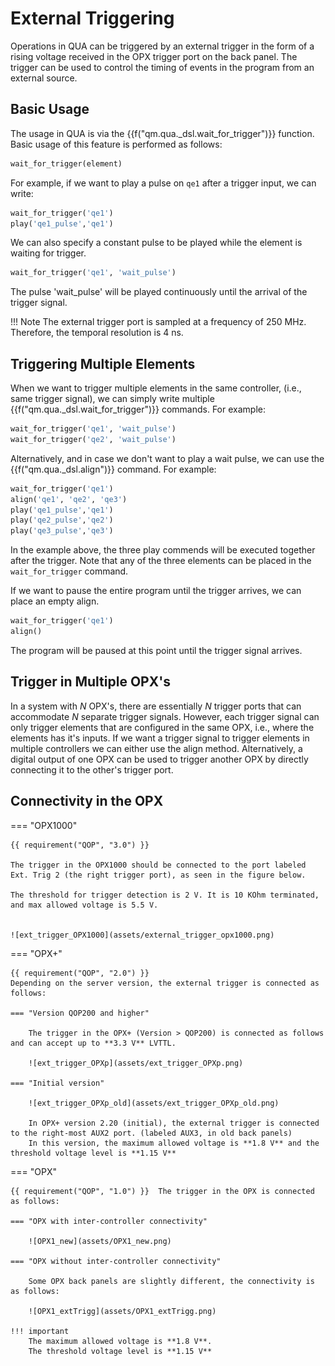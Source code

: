 # External Triggering

Operations in QUA can be triggered by an external trigger in the form of a rising voltage received in the OPX trigger port on the back panel.
The trigger can be used to control the timing of events in the program from an external source.

## Basic Usage

The usage in QUA is via the {{f("qm.qua._dsl.wait_for_trigger")}} function. Basic usage of this feature is performed as follows:

```python
wait_for_trigger(element)
```

For example, if we want to play a pulse on `qe1` after a trigger input, we can write:

```python
wait_for_trigger('qe1')
play('qe1_pulse','qe1')
```

We can also specify a constant pulse to be played while the element is waiting for trigger.

```python
wait_for_trigger('qe1', 'wait_pulse')
```

The pulse 'wait_pulse' will be played continuously until the arrival of the trigger signal.

!!! Note
    The external trigger port is sampled at a frequency of 250 MHz. Therefore, the temporal resolution is 4 ns.

## Triggering Multiple Elements

When we want to trigger multiple elements in the same controller, (i.e., same trigger signal), we can simply write multiple
{{f("qm.qua._dsl.wait_for_trigger")}} commands. For example:

```python
wait_for_trigger('qe1', 'wait_pulse')
wait_for_trigger('qe2', 'wait_pulse')
```

Alternatively, and in case we don't want to play a wait pulse, we can use the {{f("qm.qua._dsl.align")}} command. For example:

```python
wait_for_trigger('qe1')
align('qe1', 'qe2', 'qe3')
play('qe1_pulse','qe1')
play('qe2_pulse','qe2')
play('qe3_pulse','qe3')
```

In the example above, the three play commends will be executed together after the trigger.
Note that any of the three elements can be placed in the `wait_for_trigger` command.

If we want to pause the entire program until the trigger arrives, we can place an empty align.

```python
wait_for_trigger('qe1')
align()
```

The program will be paused at this point until the trigger signal arrives.

## Trigger in Multiple OPX's

In a system with $N$ OPX's, there are essentially $N$ trigger ports that can accommodate $N$ separate trigger signals.
However, each trigger signal can only trigger elements that are configured in the same OPX, i.e., where the elements has it's inputs.
If we want a trigger signal to trigger elements in multiple controllers we can either use the align method.
Alternatively, a digital output of one OPX can be used to trigger another OPX by directly connecting it to the other's trigger port.

## Connectivity in the OPX

=== "OPX1000"

    {{ requirement("QOP", "3.0") }}

    The trigger in the OPX1000 should be connected to the port labeled Ext. Trig 2 (the right trigger port), as seen in the figure below.

    The threshold for trigger detection is 2 V. It is 10 KOhm terminated, and max allowed voltage is 5.5 V.


    ![ext_trigger_OPX1000](assets/external_trigger_opx1000.png)

=== "OPX+"

    {{ requirement("QOP", "2.0") }}
    Depending on the server version, the external trigger is connected as follows:

    === "Version QOP200 and higher"

        The trigger in the OPX+ (Version > QOP200) is connected as follows and can accept up to **3.3 V** LVTTL.
        
        ![ext_trigger_OPXp](assets/ext_trigger_OPXp.png)
    
    === "Initial version"

        ![ext_trigger_OPXp_old](assets/ext_trigger_OPXp_old.png)

        In OPX+ version 2.20 (initial), the external trigger is connected to the right-most AUX2 port. (labeled AUX3, in old back panels)
        In this version, the maximum allowed voltage is **1.8 V** and the threshold voltage level is **1.15 V**

=== "OPX"

    {{ requirement("QOP", "1.0") }}  The trigger in the OPX is connected as follows:

    === "OPX with inter-controller connectivity"

        ![OPX1_new](assets/OPX1_new.png)
        
    === "OPX without inter-controller connectivity"

        Some OPX back panels are slightly different, the connectivity is as follows:
            
        ![OPX1_extTrigg](assets/OPX1_extTrigg.png)
        
    !!! important
        The maximum allowed voltage is **1.8 V**.
        The threshold voltage level is **1.15 V**